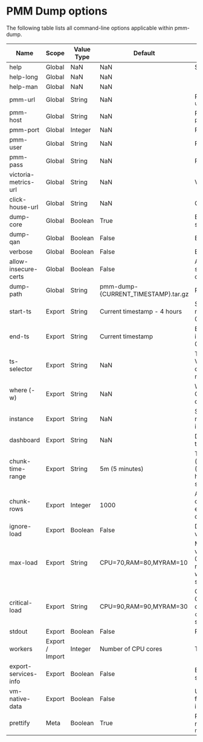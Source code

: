 # PMM Dump options

The following table lists all command-line options applicable within pmm-dump.

| Name                 | Scope  | Value Type | Default                             | Description |
|----------------------|--------|------------|-------------------------------------|-------------|
| help                 | Global |        NaN |                                 NaN | Show content-sensitive help. |
| help-long            | Global |        NaN |                                 NaN |  |
| help-man             | Global |        NaN |                                 NaN |  |
| pmm-url              | Global |     String |                                 NaN | PMM connection string, e.g. `--pmm-url=https://admin:admin@127.0.0.1:443` |
| pmm-host             | Global |     String |                                 NaN | PMM server host (with scheme), e.g. `--pmm-host=htps://127.0.0.1` |
| pmm-port             | Global |    Integer |                                 NaN | PMM server port |
| pmm-user             | Global |     String |                                 NaN | PMM username |
| pmm-pass             | Global |     String |                                 NaN | PMM password |
| victoria-metrics-url | Global |     String |                                 NaN | VictoriaMetrics connection string |
| click-house-url      | Global |     String |                                 NaN | ClickHouse connection string |
| dump-core            | Global |    Boolean |                                True | Export/import core metrics. To disable, specify option `no-dump-core` |
| dump-qan             | Global |    Boolean |                               False | Export/import QAN metrics |
| verbose              | Global |    Boolean |                               False | Enable verbose mode |
| allow-insecure-certs | Global |    Boolean |                               False | Accept any certificate presented by the server and any host name in that certificate |
| dump-path            | Global |     String | pmm-dump-{CURRENT_TIMESTAMP}.tar.gz | Path to the dump file
| start-ts             | Export |     String |         Current timestamp - 4 hours | Start date-time to filter exported metrics in RFC3339 format, e.g. 2023-01-02T15:04:05Z07:00
| end-ts               | Export |     String |                   Current timestamp | End date-time to filter exported metrics in RFC3339 format, e.g. 2023-01-03T15:04:05Z07:00
| ts-selector          | Export |     String |                                 NaN | Time series selector to pass to VictoriaMetrics. Allows to write customized queries to retrieve core metrics.
| where (-w)           | Export |     String |                                 NaN | WHERE statement to pass to ClickHouse. Allows to write customized queries to retrieve QAN metrics.
| instance             | Export |     String |                                 NaN | Service name to filter instances. Use multiple times to filter by multiple instances.
| dashboard            | Export |     String |                                 NaN | Dashboard name to filter. Use multiple times to filter by multiple dashboards.
| chunk-time-range     | Export |     String |                      5m (5 minutes) | Time range to be fit into a single chunk (core metrics). Example values: '45s' (45 seconds), '5m' (5 minutes), '1h' (1 hour). Affects time to export data and size of the resulting dump.
| chunk-rows           | Export |    Integer |                                1000 | Amount of rows to fit into a single chunk (qan metrics). Affects time to export data and size of the resulting dump.
| ignore-load          | Export |    Boolean |                               False | Disable checking for load threshold values
| max-load             | Export |     String |              CPU=70,RAM=80,MYRAM=10 | Max load threshold values. For the CPU value is overall regardless cores count: 0-100%. When value of `max-load` is reached, `pmm-dump` stops executing and waits when resources are back to the specified values.
| critical-load        | Export |     String |              CPU=90,RAM=90,MYRAM=30 | Critical load threshold values. For the CPU value is overall regardless cores count: 0-100%. When value of `critical-load` is reached, `pmm-dump` stops executing.
| stdout               | Export |    Boolean |                               False | Redirect output to STDOUT
| workers              | Export / Import |    Integer |                 Number of CPU cores | The number of reading/writing workers
| export-services-info | Export |    Boolean |                               False | Export overview info about all the services, that are being monitored
| vm-native-data       | Export |    Boolean |                               False | Use VictoriaMetrics' native export format. Reduces dump size, but can be incompatible between PMM versions
| prettify             |   Meta |    Boolean |                                True | Print meta in human readable format. To revert value of this option, use syntax `no-prettify`
